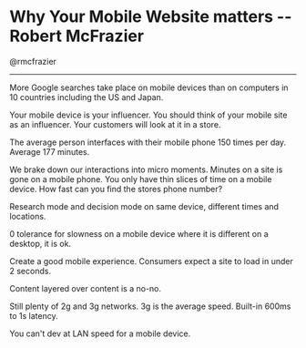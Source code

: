 # Why Your Mobile Website matters -- Robert McFrazier

@rmcfrazier

---

More Google searches take place on mobile devices than on computers in 10 countries including the US and Japan.  

Your mobile device is your influencer.  You should think of your mobile site as an influencer.  Your customers will look at it in a store.  

The average person interfaces with their mobile phone 150 times per day.  Average 177 minutes.  

We brake down our interactions into micro moments.  Minutes on a site is gone on a mobile phone.  You only have thin slices of time on a mobile device.  How fast can you find the stores phone number?

Research mode and decision mode on same device, different times and locations.  

0 tolerance for slowness on a mobile device where it is different on a desktop, it is ok.     

Create a good mobile experience.  Consumers expect a site to load in under 2 seconds.  

Content layered over content is a no-no. 

Still plenty of 2g and 3g networks.  3g is the average speed.  Built-in 600ms to 1s latency.      

You can't dev at LAN speed for a mobile device.   



